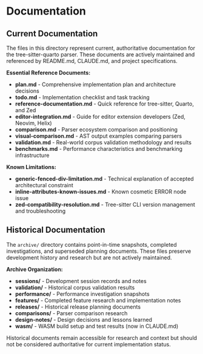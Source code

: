 # Documentation

## Current Documentation

The files in this directory represent current, authoritative documentation for the tree-sitter-quarto parser. These documents are actively maintained and referenced by README.md, CLAUDE.md, and project specifications.

**Essential Reference Documents:**

- **plan.md** - Comprehensive implementation plan and architecture decisions
- **todo.md** - Implementation checklist and task tracking
- **reference-documentation.md** - Quick reference for tree-sitter, Quarto, and Zed
- **editor-integration.md** - Guide for editor extension developers (Zed, Neovim, Helix)
- **comparison.md** - Parser ecosystem comparison and positioning
- **visual-comparison.md** - AST output examples comparing parsers
- **validation.md** - Real-world corpus validation methodology and results
- **benchmarks.md** - Performance characteristics and benchmarking infrastructure

**Known Limitations:**

- **generic-fenced-div-limitation.md** - Technical explanation of accepted architectural constraint
- **inline-attributes-known-issues.md** - Known cosmetic ERROR node issue
- **zed-compatibility-resolution.md** - Tree-sitter CLI version management and troubleshooting

## Historical Documentation

The `archive/` directory contains point-in-time snapshots, completed investigations, and superseded planning documents. These files preserve development history and research but are not actively maintained.

**Archive Organization:**

- **sessions/** - Development session records and notes
- **validation/** - Historical corpus validation results
- **performance/** - Performance investigation snapshots
- **features/** - Completed feature research and implementation notes
- **releases/** - Historical release planning documents
- **comparisons/** - Parser comparison research
- **design-notes/** - Design decisions and lessons learned
- **wasm/** - WASM build setup and test results (now in CLAUDE.md)

Historical documents remain accessible for research and context but should not be considered authoritative for current implementation status.
